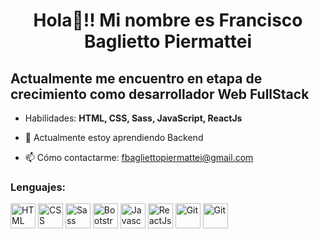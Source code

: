<h1 align="center">Hola👋!! Mi nombre es Francisco Baglietto Piermattei </h1>

<h2>Actualmente me encuentro en etapa de crecimiento como desarrollador Web FullStack</h2>

- Habilidades: **HTML, CSS, Sass, JavaScript, ReactJs**

- 🌱 Actualmente estoy aprendiendo Backend

- 📫 Cómo contactarme: fbagliettopiermattei@gmail.com


<h3 align="left">Lenguajes:</h3>

<p align="center">

<a href="https://developer.mozilla.org/es/docs/Web/HTML" target="_blank"> <img src="https://www.ujudebug.com/wp-content/uploads/2022/07/html-logo-transparent.png" alt="HTML" width="40px" height="40px"></a> <a href="https://developer.mozilla.org/es/docs/Web/CSS" target="_blank"> <img src="https://upload.wikimedia.org/wikipedia/commons/thumb/6/62/CSS3_logo.svg/800px-CSS3_logo.svg.png" alt="CSS" width="40px" height="40px"></a> <a href="https://sass-lang.com/" target="_blank"> <img src="https://e7.pngegg.com/pngimages/72/936/png-clipart-sass-cascading-style-sheets-preprocessor-less-postcss-meng-miscellaneous-text-thumbnail.png" alt="Sass" width="40px" height="40px"></a> <a href="https://getbootstrap.com/" target="_blank"> <img src="https://upload.wikimedia.org/wikipedia/commons/thumb/b/b2/Bootstrap_logo.svg/512px-Bootstrap_logo.svg.png" alt="Bootstrap" width="40px" height="40px"></a> <a href="https://developer.mozilla.org/es/docs/Web/JavaScript" target="_blank"> <img src="https://www.freepnglogos.com/uploads/javascript-png/javascript-logo-transparent-logo-javascript-images-3.png" alt="Javascript" width="40px" height="40px"></a> <a href="https://es.reactjs.org/" target="_blank"> <img src="https://w7.pngwing.com/pngs/235/872/png-transparent-react-computer-icons-redux-javascript-others-logo-symmetry-nodejs-thumbnail.png" alt="ReactJs" width="40px" height="40px"></a> <a href="https://git-scm.com/" target="_blank"> <img src="https://git-scm.com/images/logos/downloads/Git-Icon-1788C.png" alt="Git" width="40px" height="40px"></a> <a href="https://github.com/" target="_blank"> <img src="https://cdn-icons-png.flaticon.com/512/25/25231.png" alt="Git" width="40px" height="40px"></a>




</p>
